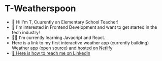 # T-Weatherspoon

<ul>
  <li>
    👋 Hi I'm T, Cuurently an Elementary School Teacher!
 </li>
  <li>
👀 I'm interested in Frontend Development and want to get started in the tech industry!
   </li>
    <li>
      👩‍💻 I'm currently learning Javacript and React.
       </li>
      <li>
  Here is a link to my first interactive weather app (currently building) <a href="https://github.com/ohitsst/meteo.git" target="_blank"> Weather app (open source) </a>  and 
        <a href="https://meteoappbyt.netlify.app" target="_blank">
          hosted on Netlify      </li>
      <li>
      🤖 Here is how to reach me on <a href="https://www.linkedin.com/in/tijuana-w-96106b1b8" target="_blank"> Linkedin </a>        
</ul>
